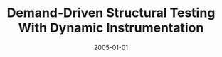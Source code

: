 ---
title: "Demand-Driven Structural Testing With Dynamic Instrumentation"
date: 2005-01-01
venue: "27th International Conference on Software Engineering (ICSE 2005), 15-21 May 2005, St. Louis, Missouri, USA"
paperurl: https://doi.org/10.1145/1062455.1062496
authors: "Jonathan Misurda, James A Clause, Juliya L Reed, Bruce R Childers and Mary Lou Soffa"
awards: ""
---